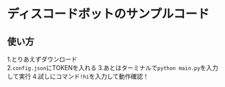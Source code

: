 # ディスコードボットのサンプルコード
## 使い方
1.とりあえずダウンロード<br>
2.`config.json`にTOKENを入れる
3.あとはターミナルで`python main.py`を入力して実行
4.試しにコマンド`!hi`を入力して動作確認！
